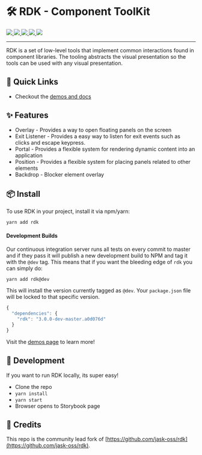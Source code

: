 <p align="center">
  <h1>🛠 RDK - Component ToolKit</h1>
  <a href="https://circleci.com/gh/reaviz/rdk">
    <img src="https://circleci.com/gh/reaviz/rdk.svg?style=svg" />
  </a>
  <a href="https://npm.im/rdk">
    <img src="https://img.shields.io/npm/v/rdk.svg" />
  </a>
  <a href="https://npm.im/rdk">
    <img src="https://badgen.net/npm/dw/rdk" />
  </a>
  <a href="https://github.com/reaviz/rdk/blob/master/LICENSE">
    <img src="https://badgen.now.sh/badge/license/apache2" />
  </a>
  <a href="https://bundlephobia.com/result?p=rdk">
    <img src="https://badgen.net/bundlephobia/minzip/rdk">
  </a>
</p>

---

RDK is a set of low-level tools that implement common interactions found in
component libraries. The tooling abstracts the visual
presentation so the tools can be used with any visual presentation.

## 🚀 Quick Links
- Checkout the [demos and docs](https://reaviz.github.io/rdk/)

## ✨ Features

- Overlay - Provides a way to open floating panels on the screen
- Exit Listener - Provides a easy way to listen for exit events such as clicks and escape keypress.
- Portal - Provides a flexible system for rendering dynamic content into an application
- Position - Provides a flexible system for placing panels related to other elements
- Backdrop - Blocker element overlay

## 📦 Install

To use RDK in your project, install it via npm/yarn:

```
yarn add rdk
```

#### Development Builds
Our continuous integration server runs all tests on every commit to master and
if they pass it will publish a new development build to NPM and tag it with the `@dev` tag.
This means that if you want the bleeding edge of `rdk` you can simply do:

```bash
yarn add rdk@dev
```

This will install the version currently tagged as `@dev`. Your `package.json` file will be
locked to that specific version.

```js
{
  "dependencies": {
    "rdk": "3.0.0-dev-master.a0d076d"
  }
}
```

Visit the [demos page](https://reaviz.github.io/rdk/) to learn more!

## 🔭 Development

If you want to run RDK locally, its super easy!

- Clone the repo
- `yarn install`
- `yarn start`
- Browser opens to Storybook page

## 🔗 Credits
This repo is the community lead fork of [https://github.com/jask-oss/rdk](https://github.com/jask-oss/rdk).
